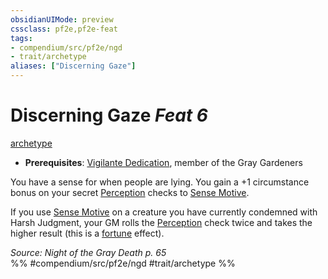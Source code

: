 ```yaml
---
obsidianUIMode: preview
cssclass: pf2e,pf2e-feat
tags:
- compendium/src/pf2e/ngd
- trait/archetype
aliases: ["Discerning Gaze"]
---
```

# Discerning Gaze  *Feat 6*  
[archetype](archetype.md "Archetype Feat Trait")  

- **Prerequisites**: [Vigilante Dedication](vigilante-dedication-apg.md), member of the Gray Gardeners

You have a sense for when people are lying. You gain a +1 circumstance bonus on your secret [Perception](skills.md#Perception) checks to [Sense Motive](sense-motive.md).

If you use [Sense Motive](sense-motive.md) on a creature you have currently condemned with Harsh Judgment, your GM rolls the [Perception](skills.md#Perception) check twice and takes the higher result (this is a [fortune](fortune.md "Fortune Effect Trait") effect).

*Source: Night of the Gray Death p. 65*  
%% #compendium/src/pf2e/ngd #trait/archetype %%